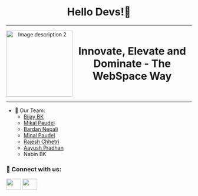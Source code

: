 <h1 align="center"> Hello Devs!👋</h1>

<hr>
<div align="center" style=" display: flex; justify-content: center;">
  <img style="height: 180px;" src="https://scontent.fktm10-1.fna.fbcdn.net/v/t39.30808-6/469167628_122177987840139378_8342772365116803009_n.jpg?_nc_cat=103&ccb=1-7&_nc_sid=6ee11a&_nc_eui2=AeEoS9D6zSHhGNLu_kJV3Fq3eRExoSFlLVx5ETGhIWUtXNh3BPZ72rWyVoMssr4uhbh3MtunAC4yrrzOvspgLUZq&_nc_ohc=Aitb1TQ0rWUQ7kNvgG4lkgs&_nc_zt=23&_nc_ht=scontent.fktm10-1.fna&_nc_gid=AuFcnhQtjzKaDDeaPMT6oRw&oh=00_AYAr_9Mqh-JWodUhfVHkGrPM_nFCrBrzZOmqF2Z5klqIgQ&oe=67569ADF" alt="Image description 2">
  <h1>Innovate, Elevate and Dominate - The WebSpace Way</h1>
</div>
<hr>

* 👯 Our Team:
  * [Bijay BK](https://github.com/bijay-develops)
  * [Mikal Paudel](https://github.com/mikalPaudel)
  * [Bardan Nepali](https://github.com/Bardan2)
  * [Minal Paudel](https://github.com/Leonthelion137)
  * [Rajesh Chhetri](https://github.com/RajeshChhetri2004)
  * [Aayush Pradhan](https://github.com/AayushcodesFX)
  * Nabin BK

<h3 align="left">🔗 Connect with us:</h3>
<a href="https://www.linkedin.com/company/103288923/admin/dashboard/" target="blank"><img align="center" src="https://raw.githubusercontent.com/rahuldkjain/github-profile-readme-generator/master/src/images/icons/Social/linked-in-alt.svg" alt="" height="30" width="40" /></a>
<a href="https://www.facebook.com/profile.php?id=61554181363616" target="blank"><img align="center" src="https://raw.githubusercontent.com/rahuldkjain/github-profile-readme-generator/master/src/images/icons/Social/facebook.svg" alt="" height="30" width="40" /></a>

